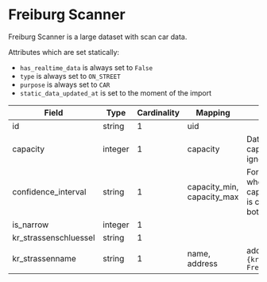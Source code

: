 # Freiburg Scanner

Freiburg Scanner is a large dataset with scan car data.

Attributes which are set statically:

* `has_realtime_data` is always set to `False`
* `type` is always set to `ON_STREET`
* `purpose` is always set to `CAR`
* `static_data_updated_at` is set to the moment of the import


| Field                 | Type    | Cardinality | Mapping                    | Comment                                                                          |
|-----------------------|---------|-------------|----------------------------|----------------------------------------------------------------------------------|
| id                    | string  | 1           | uid                        |                                                                                  |
| capacity              | integer | 1           | capacity                   | Datasets with capacity 0 are ignored                                             |
| confidence_interval   | string  | 1           | capacity_min, capacity_max | Format is `{i,j}`, where i is capacity_min and j is capacity_max, both integers. |
| is_narrow             | integer | 1           |                            |                                                                                  |
| kr_strassenschluessel | string  | 1           |                            |                                                                                  |
| kr_strassenname       | string  | 1           | name, address              | address is set to `{kr_strassenname}, Freiburg`                                  |
